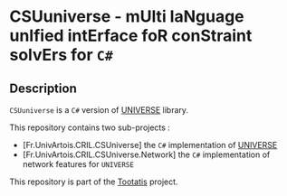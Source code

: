 # CSUuniverse - mUlti laNguage unIfied intErface foR conStraint solvErs for `C#`

## Description
 
`CSUuniverse` is a `C#` version of [UNIVERSE](https://github.com/crillab/universe) library. 

This repository contains two sub-projects :
- [Fr.UnivArtois.CRIL.CSUniverse] the `C#` implementation of [UNIVERSE](https://github.com/crillab/universe) 
- [Fr.UnivArtois.CRIL.CSUniverse.Network] the `C#` implementation of network features for `UNIVERSE`

This repository is part of the [Tootatis](https://github.com/crillab/tootatis) project.
